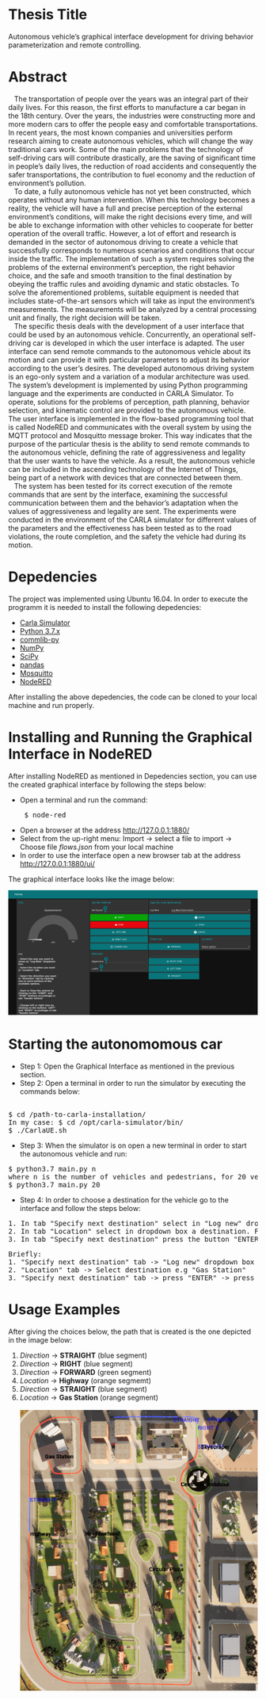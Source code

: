# Thesis Title
Autonomous vehicle’s graphical interface development for driving
behavior parameterization and remote controlling.

# Abstract
&nbsp;&nbsp;&nbsp;The transportation of people over the years was an integral part of their daily lives.
For this reason, the first efforts to manufacture a car began in the 18th century. Over the
years, the industries were constructing more and more modern cars to offer the people
easy and comfortable transportations. In recent years, the most known companies and
universities perform research aiming to create autonomous vehicles, which will change the
way traditional cars work. Some of the main problems that the technology of self-driving
cars will contribute drastically, are the saving of significant time in people’s daily lives, the
reduction of road accidents and consequently the safer transportations, the contribution
to fuel economy and the reduction of environment’s pollution.<br/>
&nbsp;&nbsp;&nbsp;To date, a fully autonomous vehicle has not yet been constructed, which operates
without any human intervention. When this technology becomes a reality, the vehicle
will have a full and precise perception of the external environment’s conditions, will
make the right decisions every time, and will be able to exchange information with
other vehicles to cooperate for better operation of the overall traffic. However, a lot
of effort and research is demanded in the sector of autonomous driving to create a vehicle
that successfully corresponds to numerous scenarios and conditions that occur inside
the traffic. The implementation of such a system requires solving the problems of the
external environment’s perception, the right behavior choice, and the safe and smooth
transition to the final destination by obeying the traffic rules and avoiding dynamic and
static obstacles. To solve the aforementioned problems, suitable equipment is needed that
includes state-of-the-art sensors which will take as input the environment’s measurements.
The measurements will be analyzed by a central processing unit and finally, the right
decision will be taken.<br/>
&nbsp;&nbsp;&nbsp;The specific thesis deals with the development of a user interface that could be used
by an autonomous vehicle. Concurrently, an operational self-driving car is developed in
which the user interface is adapted. The user interface can send remote commands to
the autonomous vehicle about its motion and can provide it with particular parameters
to adjust its behavior according to the user’s desires. The developed autonomous driving
system is an ego-only system and a variation of a modular architecture was used. The
system’s development is implemented by using Python programming language and the
experiments are conducted in CARLA Simulator. To operate, solutions for the problems
of perception, path planning, behavior selection, and kinematic control are provided to the
autonomous vehicle. The user interface is implemented in the flow-based programming
tool that is called NodeRED and communicates with the overall system by using the
MQTT protocol and Mosquitto message broker. This way indicates that the purpose of
the particular thesis is the ability to send remote commands to the autonomous vehicle,
defining the rate of aggressiveness and legality that the user wants to have the vehicle.
As a result, the autonomous vehicle can be included in the ascending technology of the
Internet of Things, being part of a network with devices that are connected between
them.<br/>
&nbsp;&nbsp;&nbsp;The system has been tested for its correct execution of the remote commands that
are sent by the interface, examining the successful communication between them and
the behavior’s adaptation when the values of aggressiveness and legality are sent. The
experiments were conducted in the environment of the CARLA simulator for different
values of the parameters and the effectiveness has been tested as to the road violations,
the route completion, and the safety the vehicle had during its motion.

# Depedencies
The project was implemented using Ubuntu 16.04. In order to execute the programm it is needed to install the following depedencies: </br>
* [Carla Simulator](https://carla.org/)
* [Python 3.7.x](https://www.python.org/downloads/release/python-370/)
* [commlib-py](https://github.com/robotics-4-all/commlib-py)
* [NumPy](https://numpy.org/)
* [SciPy](https://www.scipy.org/)
* [pandas](https://pandas.pydata.org/)
* [Mosquitto](https://mosquitto.org/download/)
* [NodeRED](https://nodered.org/docs/getting-started/local)
<p> After installing the above depedencies, the code can be cloned to your local machine and run properly. </p>

# Installing and Running the Graphical Interface in NodeRED

After installing NodeRED as mentioned in Depedencies section, you can use the created graphical interface by following the steps below:
* Open a terminal and run the command:
  <pre> $ node-red </pre>
* Open a browser at the address http://127.0.0.1:1880/ 
* Select from the up-right menu: Import -> select a file to import -> Choose file *flows.json* from your local machine 
* In order to use the interface open a new browser tab at the address http://127.0.0.1:1880/ui/ 

<p>The graphical interface looks like the image below:</p>

![alt text](https://github.com/stefanosPap/autonomous-vehicle/blob/master/images/interface.png)

# Starting the autonomomous car
* Step 1: Open the Graphical Interface as mentioned in the previous section.
* Step 2: Open a terminal in order to run the simulator by executing the commands below:
<pre> 
$ cd /path-to-carla-installation/ 
In my case: $ cd /opt/carla-simulator/bin/ 
$ ./CarlaUE.sh
</pre> 
* Step 3: When the simulator is on open a new terminal in order to start the autonomous vehicle and run:
<pre>
$ python3.7 main.py n
where n is the number of vehicles and pedestrians, for 20 vehicles and 20 pedestrians run:
$ python3.7 main.py 20
</pre>
* Step 4: In order to choose a destination for the vehicle go to the interface and follow the steps below:
<pre>
1. In tab "Specify next destination" select in "Log new" dropdown box the option "Location".
2. In tab "Location" select in dropdown box a destination. For navigating to the "Gas Station" select the option "Gas Station".
3. In tab "Specify next destination" press the button "ENTER" to log the destination and then press the button "DONE" to complete the procedure and create the optimal path to the destination.
</pre>
<pre>
Briefly:
1. "Specify next destination" tab -> "Log new" dropdown box -> Select "Location"
2. "Location" tab -> Select destination e.g "Gas Station"
3. "Specify next destination" tab -> press "ENTER" -> press "DONE"
</pre>

# Usage Examples
After giving the choices below, the path that is created is the one depicted in the image below:
1. *Direction* -> **STRAIGHT** (blue segment)
2. *Direction* -> **RIGHT** (blue segment)
3. *Direction* -> **FORWARD** (green segment)
4. *Location* -> **Highway** (orange segmemt)
5. *Direction* -> **STRAIGHT** (blue segment)
6. *Location* -> **Gas Station** (orange segment)
\
\
![alt text](https://github.com/stefanosPap/autonomous-vehicle/blob/master/images/trajectory.png)
